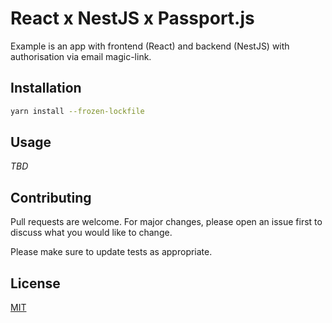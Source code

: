 # React x NestJS x Passport.js

Example is an app with frontend (React) and backend (NestJS) with authorisation via email magic-link.

## Installation

```bash
yarn install --frozen-lockfile
```

## Usage

_TBD_

## Contributing
Pull requests are welcome. For major changes, please open an issue first to discuss what you would like to change.

Please make sure to update tests as appropriate.

## License
[MIT](https://choosealicense.com/licenses/mit/)
